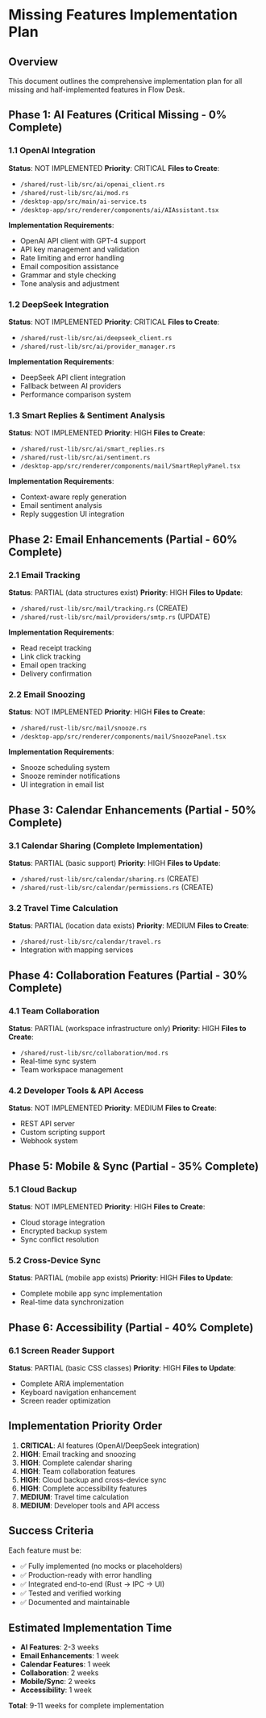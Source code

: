 # Missing Features Implementation Plan

## Overview
This document outlines the comprehensive implementation plan for all missing and half-implemented features in Flow Desk.

## Phase 1: AI Features (Critical Missing - 0% Complete)

### 1.1 OpenAI Integration
**Status**: NOT IMPLEMENTED
**Priority**: CRITICAL
**Files to Create**:
- `/shared/rust-lib/src/ai/openai_client.rs`
- `/shared/rust-lib/src/ai/mod.rs`
- `/desktop-app/src/main/ai-service.ts`
- `/desktop-app/src/renderer/components/ai/AIAssistant.tsx`

**Implementation Requirements**:
- OpenAI API client with GPT-4 support
- API key management and validation
- Rate limiting and error handling
- Email composition assistance
- Grammar and style checking
- Tone analysis and adjustment

### 1.2 DeepSeek Integration
**Status**: NOT IMPLEMENTED
**Priority**: CRITICAL
**Files to Create**:
- `/shared/rust-lib/src/ai/deepseek_client.rs`
- `/shared/rust-lib/src/ai/provider_manager.rs`

**Implementation Requirements**:
- DeepSeek API client integration
- Fallback between AI providers
- Performance comparison system

### 1.3 Smart Replies & Sentiment Analysis
**Status**: NOT IMPLEMENTED
**Priority**: HIGH
**Files to Create**:
- `/shared/rust-lib/src/ai/smart_replies.rs`
- `/shared/rust-lib/src/ai/sentiment.rs`
- `/desktop-app/src/renderer/components/mail/SmartReplyPanel.tsx`

**Implementation Requirements**:
- Context-aware reply generation
- Email sentiment analysis
- Reply suggestion UI integration

## Phase 2: Email Enhancements (Partial - 60% Complete)

### 2.1 Email Tracking
**Status**: PARTIAL (data structures exist)
**Priority**: HIGH
**Files to Update**:
- `/shared/rust-lib/src/mail/tracking.rs` (CREATE)
- `/shared/rust-lib/src/mail/providers/smtp.rs` (UPDATE)

**Implementation Requirements**:
- Read receipt tracking
- Link click tracking
- Email open tracking
- Delivery confirmation

### 2.2 Email Snoozing
**Status**: NOT IMPLEMENTED
**Priority**: HIGH
**Files to Create**:
- `/shared/rust-lib/src/mail/snooze.rs`
- `/desktop-app/src/renderer/components/mail/SnoozePanel.tsx`

**Implementation Requirements**:
- Snooze scheduling system
- Snooze reminder notifications
- UI integration in email list

## Phase 3: Calendar Enhancements (Partial - 50% Complete)

### 3.1 Calendar Sharing (Complete Implementation)
**Status**: PARTIAL (basic support)
**Priority**: HIGH
**Files to Update**:
- `/shared/rust-lib/src/calendar/sharing.rs` (CREATE)
- `/shared/rust-lib/src/calendar/permissions.rs` (CREATE)

### 3.2 Travel Time Calculation
**Status**: PARTIAL (location data exists)
**Priority**: MEDIUM
**Files to Create**:
- `/shared/rust-lib/src/calendar/travel.rs`
- Integration with mapping services

## Phase 4: Collaboration Features (Partial - 30% Complete)

### 4.1 Team Collaboration
**Status**: PARTIAL (workspace infrastructure only)
**Priority**: HIGH
**Files to Create**:
- `/shared/rust-lib/src/collaboration/mod.rs`
- Real-time sync system
- Team workspace management

### 4.2 Developer Tools & API Access
**Status**: NOT IMPLEMENTED
**Priority**: MEDIUM
**Files to Create**:
- REST API server
- Custom scripting support
- Webhook system

## Phase 5: Mobile & Sync (Partial - 35% Complete)

### 5.1 Cloud Backup
**Status**: NOT IMPLEMENTED
**Priority**: HIGH
**Files to Create**:
- Cloud storage integration
- Encrypted backup system
- Sync conflict resolution

### 5.2 Cross-Device Sync
**Status**: PARTIAL (mobile app exists)
**Priority**: HIGH
**Files to Update**:
- Complete mobile app sync implementation
- Real-time data synchronization

## Phase 6: Accessibility (Partial - 40% Complete)

### 6.1 Screen Reader Support
**Status**: PARTIAL (basic CSS classes)
**Priority**: HIGH
**Files to Update**:
- Complete ARIA implementation
- Keyboard navigation enhancement
- Screen reader optimization

## Implementation Priority Order

1. **CRITICAL**: AI features (OpenAI/DeepSeek integration)
2. **HIGH**: Email tracking and snoozing
3. **HIGH**: Complete calendar sharing
4. **HIGH**: Team collaboration features
5. **HIGH**: Cloud backup and cross-device sync
6. **HIGH**: Complete accessibility features
7. **MEDIUM**: Travel time calculation
8. **MEDIUM**: Developer tools and API access

## Success Criteria

Each feature must be:
- ✅ Fully implemented (no mocks or placeholders)
- ✅ Production-ready with error handling
- ✅ Integrated end-to-end (Rust → IPC → UI)
- ✅ Tested and verified working
- ✅ Documented and maintainable

## Estimated Implementation Time

- **AI Features**: 2-3 weeks
- **Email Enhancements**: 1 week
- **Calendar Features**: 1 week
- **Collaboration**: 2 weeks
- **Mobile/Sync**: 2 weeks
- **Accessibility**: 1 week

**Total**: 9-11 weeks for complete implementation